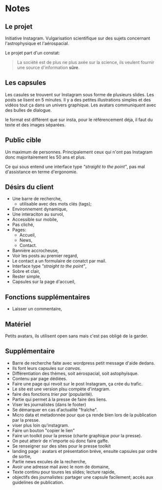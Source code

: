 # Notes

## Le projet

Initiative Instagram. Vulgarisation scientifique sur des sujets concernant l'astrophysique et l'aérospacial.

Le projet part d'un constat:

> La société est de plus ne plus axée sur la science, ils veulent fournir une source d'information **sûre**.

## Les capsules

Les casules se trouvent sur Instagram sous forme de plusieurs slides. Les posts se lisent en 5 minutes. Il y a des petites illustrations simples et des vidéos tout ça dans un univers graphique. Les avatars communiquent avec des bulles de dialogue.

le format est différent que sur insta, pour le référencement déja, il faut du texte et des images séparées.

## Public cible

Un maximum de personnes. Principalement ceux qui n'ont pas Instagram donc majoritairement les 50 ans et plus.

Ce qui sous entend une interface type _"straight to the point"_, pas mal d'assistance en terme d'ergonomie.

## Désirs du client

- Une barre de recherche,
  - utilisable avec des mots clés (tags);
- Environnement dynamique,
- Une interaciton au survol,
- Accessible sur mobile,
- Pas cliché,
- Pages:
  - Accueil,
  - News,
  - Contact.
- Bannière accrocheuse,
- Voir les posts au premier regard,
- Le contact a un formulaire de conatct par mail.
- Interface type _"straight to the point"_,
- Sobre et clair,
- Rester simple,
- Capsules sur la page d'accueil,

## Fonctions supplémentaires

- Laisser un commentaire,

## Matériel

Petits avatars,
ils utilisent open sans mais c'est pas obligé de la garder.

## Supplémentaire

- Barre de recherche faite avec wordpress petit message d'aide dedans.
- Ils font leurs capsules sur _canvas_.
- Différentiation des thèmes, soit aérospacial, soit astophyisque.
- Contenu par page dédiées.
- Faire une page qui revoit sur le post Instagram, ça crée du trafic.
- Le site est une version plsu compète d'intagram.
- faire des fonctions _trier par_ (popularité).
- Partie qui permet à la presse de faire des liens.
- Viser les journalistes (dans le footer)
- Se démarquer en cas d'actualité "fraîche".
- Micro data et metadonnée pour que ça rende bien lors de la publication par la presse.
- viser plus loin qu'instagram.
- Faire un bouton "copier le lien"
- Faire un toolkit pour la presse (charte graphique pour la presse).
- On peut atterir de n'importe où donc faire gaffe.
- Se renseigner sur des sites pour le presse toolkit
- landing page : avatars et présentation bréve, ensuite capsules par ordre de sortie,
- Partie news excules de la recherche,
- Avoir une adresse mail avec le nom de domaine,
- Texte continu pour toures les slides; lecture rapide,
- objectifs des journalistes: partager une capsule facilement; accès aux guidelines de publication.

